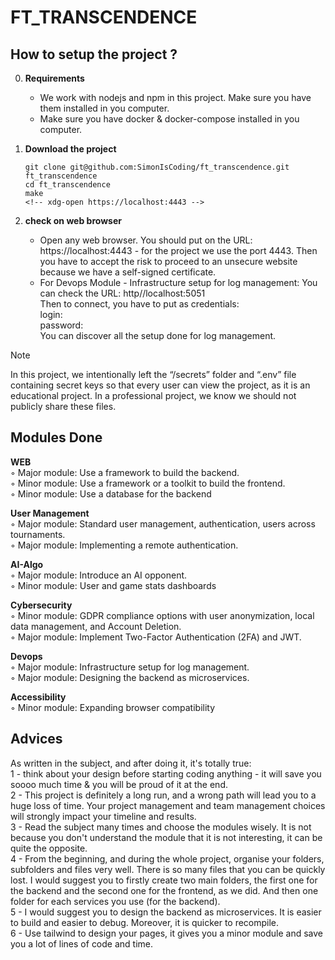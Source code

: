 # FT_TRANSCENDENCE

<!-- Description of the project    -->

<!-- ## Final score
<div align=center>
<img src="https://github.com/SimonIsCoding/utils_and_random/blob/main/ft_irc_grade.png"/>
</div> -->

## How to setup the project ?
0. **Requirements**
    - We work with nodejs and npm in this project. Make sure you have them installed in you computer.
    - Make sure you have docker & docker-compose installed in you computer.

1. **Download the project**
    ```
    git clone git@github.com:SimonIsCoding/ft_transcendence.git ft_transcendence
    cd ft_transcendence
    make
    <!-- xdg-open https://localhost:4443 -->
    ```

2. **check on web browser**
   - Open any web browser. You should put on the URL: https://localhost:4443 - for the project we use the port 4443. Then you have to accept the risk to proceed to an unsecure website because we have a self-signed certificate.
   - For Devops Module - Infrastructure setup for log management:
   You can check the URL: http//localhost:5051<br>
   Then to connect, you have to put as credentials: <br>login: <br>password:
   <br>You can discover all the setup done for log management.

> [!NOTE]
> In this project, we intentionally left the “/secrets” folder and “.env” file containing secret keys so that every user can view the project, as it is an educational project. In a professional project, we know we should not publicly share these files.

## Modules Done
**WEB**
<br>    ◦ Major module: Use a framework to build the backend.
<br>    ◦ Minor module: Use a framework or a toolkit to build the frontend.
<br>    ◦ Minor module: Use a database for the backend

**User Management**
<br>    ◦ Major module: Standard user management, authentication, users across
tournaments.
<br>    ◦ Major module: Implementing a remote authentication.

**AI-Algo**
<br>    ◦ Major module: Introduce an AI opponent.
<br>    ◦ Minor module: User and game stats dashboards

**Cybersecurity**
<br>    ◦ Minor module: GDPR compliance options with user anonymization, local
data management, and Account Deletion.
<br>    ◦ Major module: Implement Two-Factor Authentication (2FA) and JWT.

**Devops**
<br>    ◦ Major module: Infrastructure setup for log management.
<br>    ◦ Major module: Designing the backend as microservices.

**Accessibility**
<br>    ◦ Minor module: Expanding browser compatibility

## Advices
As written in the subject, and after doing it, it's totally true:<br>
1 - think about your design before starting coding anything - it will save you soooo much time & you will be proud of it at the end.<br>
2 - This project is definitely a long run, and a wrong path will lead you to a huge loss
of time. Your project management and team management choices will strongly impact
your timeline and results.<br>
3 - Read the subject many times and choose the modules wisely. It is not because you don't understand the module that it is not interesting, it can be quite the opposite.<br>
4 - From the beginning, and during the whole project, organise your folders, subfolders and files very well. There is so many files that you can be quickly lost. I would suggest you to firstly create two main folders, the first one for the backend and the second one for the frontend, as we did. And then one folder for each services you use (for the backend).<br>
5 - I would suggest you to design the backend as microservices. It is easier to build and easier to debug. Moreover, it is quicker to recompile.<br>
6 - Use tailwind to design your pages, it gives you a minor module and save you a lot of lines of code and time.<br>